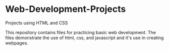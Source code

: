 # Web-Development-Projects
Projects using HTML and CSS


 This repository contains files for practicing basic web development.  The files demonstrate the use of html, css, and javascript and it's use in creating webpages.
